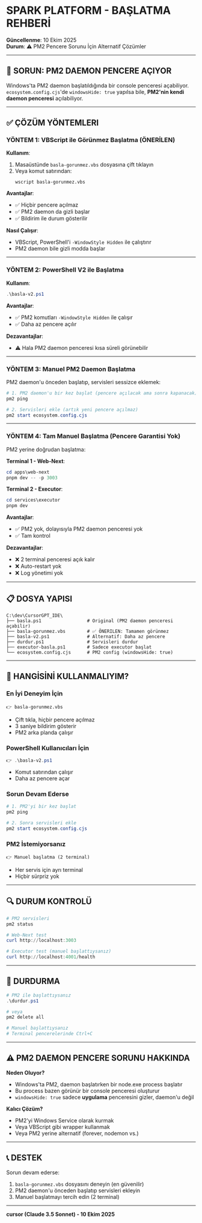 # SPARK PLATFORM - BAŞLATMA REHBERİ

**Güncellenme**: 10 Ekim 2025  
**Durum**: ⚠️ PM2 Pencere Sorunu İçin Alternatif Çözümler

---

## 🔴 SORUN: PM2 DAEMON PENCERE AÇIYOR

Windows'ta PM2 daemon başlatıldığında bir console penceresi açabiliyor. `ecosystem.config.cjs`'de `windowsHide: true` yapılsa bile, **PM2'nin kendi daemon penceresi** açılabiliyor.

---

## ✅ ÇÖZÜM YÖNTEMLERI

### YÖNTEM 1: VBScript ile Görünmez Başlatma (ÖNERİLEN)

**Kullanım**:
1. Masaüstünde `basla-gorunmez.vbs` dosyasına çift tıklayın
2. Veya komut satırından:
   ```
   wscript basla-gorunmez.vbs
   ```

**Avantajlar**:
- ✅ Hiçbir pencere açılmaz
- ✅ PM2 daemon da gizli başlar
- ✅ Bildirim ile durum gösterilir

**Nasıl Çalışır**:
- VBScript, PowerShell'i `-WindowStyle Hidden` ile çalıştırır
- PM2 daemon bile gizli modda başlar

---

### YÖNTEM 2: PowerShell V2 ile Başlatma

**Kullanım**:
```powershell
.\basla-v2.ps1
```

**Avantajlar**:
- ✅ PM2 komutları `-WindowStyle Hidden` ile çalışır
- ✅ Daha az pencere açılır

**Dezavantajlar**:
- ⚠️ Hala PM2 daemon penceresi kısa süreli görünebilir

---

### YÖNTEM 3: Manuel PM2 Daemon Başlatma

PM2 daemon'u önceden başlatıp, servisleri sessizce eklemek:

```powershell
# 1. PM2 daemon'u bir kez başlat (pencere açılacak ama sonra kapanacak)
pm2 ping

# 2. Servisleri ekle (artık yeni pencere açılmaz)
pm2 start ecosystem.config.cjs
```

---

### YÖNTEM 4: Tam Manuel Başlatma (Pencere Garantisi Yok)

PM2 yerine doğrudan başlatma:

**Terminal 1 - Web-Next**:
```powershell
cd apps\web-next
pnpm dev -- -p 3003
```

**Terminal 2 - Executor**:
```powershell
cd services\executor
pnpm dev
```

**Avantajlar**:
- ✅ PM2 yok, dolayısıyla PM2 daemon penceresi yok
- ✅ Tam kontrol

**Dezavantajlar**:
- ❌ 2 terminal penceresi açık kalır
- ❌ Auto-restart yok
- ❌ Log yönetimi yok

---

## 📋 DOSYA YAPISI

```
C:\dev\CursorGPT_IDE\
├── basla.ps1                 # Original (PM2 daemon penceresi açabilir)
├── basla-gorunmez.vbs        # ✅ ÖNERILEN: Tamamen görünmez
├── basla-v2.ps1              # Alternatif: Daha az pencere
├── durdur.ps1                # Servisleri durdur
├── executor-basla.ps1        # Sadece executor başlat
└── ecosystem.config.cjs      # PM2 config (windowsHide: true)
```

---

## 🎯 HANGİSİNİ KULLANMALIYIM?

### En İyi Deneyim İçin
```
👉 basla-gorunmez.vbs
```
- Çift tıkla, hiçbir pencere açılmaz
- 3 saniye bildirim gösterir
- PM2 arka planda çalışır

### PowerShell Kullanıcıları İçin
```powershell
👉 .\basla-v2.ps1
```
- Komut satırından çalışır
- Daha az pencere açar

### Sorun Devam Ederse
```powershell
# 1. PM2'yi bir kez başlat
pm2 ping

# 2. Sonra servisleri ekle
pm2 start ecosystem.config.cjs
```

### PM2 İstemiyorsanız
```
👉 Manuel başlatma (2 terminal)
```
- Her servis için ayrı terminal
- Hiçbir sürpriz yok

---

## 🔍 DURUM KONTROLÜ

```powershell
# PM2 servisleri
pm2 status

# Web-Next test
curl http://localhost:3003

# Executor test (manuel başlattıysanız)
curl http://localhost:4001/health
```

---

## 🛑 DURDURMA

```powershell
# PM2 ile başlattıysanız
.\durdur.ps1

# veya
pm2 delete all

# Manuel başlattıysanız
# Terminal pencerelerinde Ctrl+C
```

---

## ⚠️ PM2 DAEMON PENCERE SORUNU HAKKINDA

**Neden Oluyor?**
- Windows'ta PM2, daemon başlatırken bir node.exe process başlatır
- Bu process bazen görünür bir console penceresi oluşturur
- `windowsHide: true` sadece **uygulama** penceresini gizler, daemon'u değil

**Kalıcı Çözüm?**
- PM2'yi Windows Service olarak kurmak
- Veya VBScript gibi wrapper kullanmak
- Veya PM2 yerine alternatif (forever, nodemon vs.)

---

## 📞 DESTEK

Sorun devam ederse:
1. `basla-gorunmez.vbs` dosyasını deneyin (en güvenilir)
2. PM2 daemon'u önceden başlatıp servisleri ekleyin
3. Manuel başlatmayı tercih edin (2 terminal)

---

**cursor (Claude 3.5 Sonnet) - 10 Ekim 2025**

